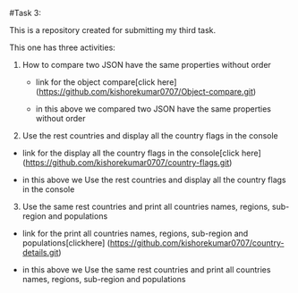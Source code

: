 #Task 3:

This is a repository created for submitting my third task.

This one has three activities:

1. How to compare two JSON have the same properties without order

    - link for the object compare[click here]
    (https://github.com/kishorekumar0707/Object-compare.git)
    
    - in this above we compared two JSON have the same properties without order
   
 2. Use the rest countries and display all the country
flags in the console

- link for the display all the country
flags in the console[click here]
(https://github.com/kishorekumar0707/country-flags.git)

- in this above we Use the rest countries and display all the country
flags in the console

3. Use the same rest countries and print all countries names, regions, sub-region and populations

- link for the print all countries names, regions, sub-region and populations[clickhere] (https://github.com/kishorekumar0707/country-details.git)

- in this above we Use the same rest countries and print all countries names, regions, sub-region and populations
